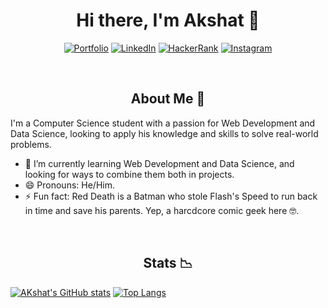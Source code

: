 <h1 align = "center"> Hi there, I'm Akshat 🦇 </h1>
<div align = "center">

[![Portfolio](https://img.shields.io/badge/Portfolio-orange?style=flat-square)](http://portfolio-akshat-arora.vercel.app/)
[![LinkedIn](https://img.shields.io/badge/LinkedIn-blue?style=flat-square)](https://www.linkedin.com/in/akshat-arora-007/)
[![HackerRank](https://img.shields.io/badge/HackerRank-green?style=flat-square)](https://www.hackerrank.com/arora_akshat007)
[![Instagram](https://img.shields.io/badge/Instagram-pink?style=flat-square)](https://instagram.com/akshat_bad_007)
</div><br>

<h2 align = "center"> About Me 📔</h2>
<p> I'm a Computer Science student with a passion for Web Development and Data Science, looking to apply his knowledge and skills to solve real-world problems.

- 🌱 I’m currently learning Web Development and Data Science, and looking for ways to combine them both in projects.
- 😄 Pronouns: He/Him.
- ⚡ Fun fact: Red Death is a Batman who stole Flash's Speed to run back in time and save his parents. Yep, a harcdcore comic geek here 🤓.
</p><br>

<h2 align = "center"> Stats 📉</h2>

[![AKshat's GitHub stats](https://github-readme-stats.vercel.app/api?username=AksBad007&theme=tokyonight)](https://github.com/AksBad007/github-readme-stats)
[![Top Langs](https://github-readme-stats.vercel.app/api/top-langs/?username=AksBad007&layout=compact&theme=tokyonight)](https://github.com/AksBad007/github-readme-stats)
